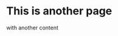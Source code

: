 <!-- TITLE: New Page -->
<!-- SUBTITLE: A quick summary of New Page -->

# This is another page

with another content
